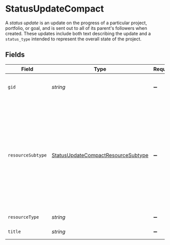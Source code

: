 # StatusUpdateCompact

A *status update* is an update on the progress of a particular project, portfolio, or goal, and is sent out to all of its parent's followers when created. These updates include both text describing the update and a `status_type` intended to represent the overall state of the project.


## Fields

| Field                                                                                                                                                                                                                                                                      | Type                                                                                                                                                                                                                                                                       | Required                                                                                                                                                                                                                                                                   | Description                                                                                                                                                                                                                                                                | Example                                                                                                                                                                                                                                                                    |
| -------------------------------------------------------------------------------------------------------------------------------------------------------------------------------------------------------------------------------------------------------------------------- | -------------------------------------------------------------------------------------------------------------------------------------------------------------------------------------------------------------------------------------------------------------------------- | -------------------------------------------------------------------------------------------------------------------------------------------------------------------------------------------------------------------------------------------------------------------------- | -------------------------------------------------------------------------------------------------------------------------------------------------------------------------------------------------------------------------------------------------------------------------- | -------------------------------------------------------------------------------------------------------------------------------------------------------------------------------------------------------------------------------------------------------------------------- |
| `gid`                                                                                                                                                                                                                                                                      | *string*                                                                                                                                                                                                                                                                   | :heavy_minus_sign:                                                                                                                                                                                                                                                         | Globally unique identifier of the resource, as a string.                                                                                                                                                                                                                   | 12345                                                                                                                                                                                                                                                                      |
| `resourceSubtype`                                                                                                                                                                                                                                                          | [StatusUpdateCompactResourceSubtype](../../models/shared/statusupdatecompactresourcesubtype.md)                                                                                                                                                                            | :heavy_minus_sign:                                                                                                                                                                                                                                                         | The subtype of this resource. Different subtypes retain many of the same fields and behavior, but may render differently in Asana or represent resources with different semantic meaning.<br/>The `resource_subtype`s for `status` objects represent the type of their parent. | project_status_update                                                                                                                                                                                                                                                      |
| `resourceType`                                                                                                                                                                                                                                                             | *string*                                                                                                                                                                                                                                                                   | :heavy_minus_sign:                                                                                                                                                                                                                                                         | The base type of this resource.                                                                                                                                                                                                                                            | task                                                                                                                                                                                                                                                                       |
| `title`                                                                                                                                                                                                                                                                    | *string*                                                                                                                                                                                                                                                                   | :heavy_minus_sign:                                                                                                                                                                                                                                                         | The title of the status update.                                                                                                                                                                                                                                            | Status Update - Jun 15                                                                                                                                                                                                                                                     |